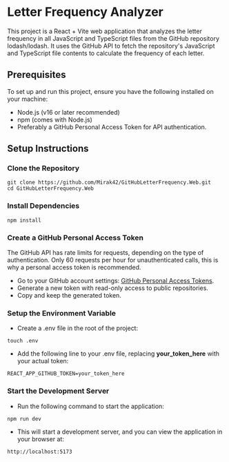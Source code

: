 # Letter Frequency Analyzer

This project is a React + Vite web application that analyzes the letter frequency in all JavaScript and TypeScript files from the GitHub repository lodash/lodash. 
It uses the GitHub API to fetch the repository's JavaScript and TypeScript file contents to calculate the frequency of each letter.

## Prerequisites

To set up and run this project, ensure you have the following installed on your machine:

* Node.js (v16 or later recommended)
* npm (comes with Node.js)
* Preferably a GitHub Personal Access Token for API authentication.

## Setup Instructions

### Clone the Repository
```
git clone https://github.com/Mirak42/GitHubLetterFrequency.Web.git
cd GitHubLetterFrequency.Web
```
### Install Dependencies
```
npm install
```
### Create a GitHub Personal Access Token
The GitHub API has rate limits for requests, depending on the type of authentication.
Only 60 requests per hour for unauthenticated calls, this is why a personal access token is recommended.

* Go to your GitHub account settings: [GitHub Personal Access Tokens](https://github.com/settings/tokens).
* Generate a new token with read-only access to public repositories.
* Copy and keep the generated token.

### Setup the Environment Variable
* Create a .env file in the root of the project:
```
touch .env
```
* Add the following line to your .env file, replacing **your_token_here** with your actual token:
```
REACT_APP_GITHUB_TOKEN=your_token_here
```
### Start the Development Server
* Run the following command to start the application:
```
npm run dev
```
* This will start a development server, and you can view the application in your browser at:
```
http://localhost:5173
```



